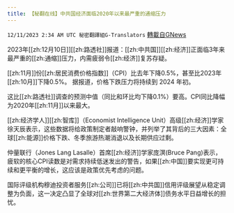 ```yaml
---
title: 【秘翻在线】中共国经济面临2020年以来最严重的通缩压力
---
```

`12/11/2023 2:34 AM UTC 秘密翻譯組G-Translators` [轉載自GNews](https://gnews.org/articles/2094509)

2023年[[zh:12月10日]][[zh:路透社]]报道：[[zh:中共国]][[zh:经济]]正面临3年来最严重的[[zh:通缩]]压力，内需疲弱令[[zh:经济]]复苏存疑。

[[zh:11月]]份[[zh:居民消费价格指数]]（CPI）比去年下降0.5%，甚至比2023年[[zh:10月]]下降0.5%。 据报道，价格下跌压力将持续到 2024 年初。

这比[[zh:路透社]]调查的预测中值（同比和环比均下降0.1%）要高。CPI同比降幅为2020年[[zh:11月]]以来最大。

[[zh:经济学人]][[zh:智库]]（Economist Intelligence Unit）高级[[zh:经济]]学家徐天辰表示，这些数据将给政策制定者敲响警钟，并列举了其背后的三大因素：全球[[zh:能源]]价格下跌、冬季旅游热潮消退以及长期供应过剩。

仲量联行（Jones Lang Lasalle）首席[[zh:经济]]学家庞溟(Bruce Pang)表示，疲软的核心CPI读数是对需求持续低迷发出的警告，如果[[zh:中国]]要实现更可持续和更平衡的增长，这应该是政策优先考虑的问题。

国际评级机构穆迪投资者服务[[zh:公司]]已将[[zh:中共国]]信用评级展望从稳定调整为负面，这一决定凸显了全球对[[zh:世界第二大经济体]]债务水平日益增长的担忧。
